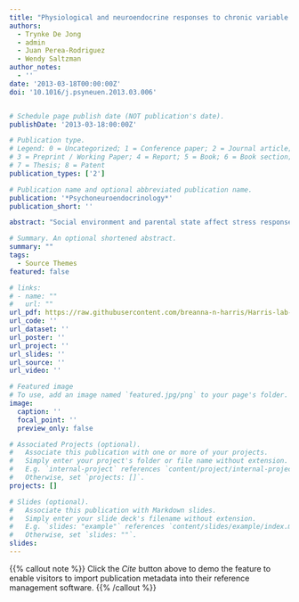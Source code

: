 ```yaml
---
title: "Physiological and neuroendocrine responses to chronic variable stress in male California mice (Peromyscus californicus): influence of social environment and paternal state"
authors:
  - Trynke De Jong
  - admin
  - Juan Perea-Rodriguez
  - Wendy Saltzman
author_notes:
  - ''
date: '2013-03-18T00:00:00Z'
doi: '10.1016/j.psyneuen.2013.03.006'


# Schedule page publish date (NOT publication's date).
publishDate: '2013-03-18:00:00Z'

# Publication type.
# Legend: 0 = Uncategorized; 1 = Conference paper; 2 = Journal article;
# 3 = Preprint / Working Paper; 4 = Report; 5 = Book; 6 = Book section;
# 7 = Thesis; 8 = Patent
publication_types: ['2']

# Publication name and optional abbreviated publication name.
publication: '*Psychoneuroendocrinology*'
publication_short: ''

abstract: "Social environment and parental state affect stress responses in mammals, but their impact may depend on the social and reproductive strategy of the species. The influences of cohabitation with a male or female conspecific, and the birth of offspring, on the physiological and endocrine responses to chronic variable stress were studied in the monogamous and biparental California mouse (Peromyscus californicus). Adult male California mice were housed either with a male cage mate (virgin males, VM), a female cage mate (pair-bonded males, PBM), or a female cage mate and their first newborn litter (new fathers, NF). VM, PBM and NF underwent a 7-day chronic variable stress paradigm (CVS, three stressors per day at semi-random times, n=7-8 per housing condition). Compared to control males (CON, n=6-7 per housing condition), CVS caused loss of body mass, increased basal plasma corticosterone concentrations, and increased basal expression of arginine vasopressin (AVP) mRNA in the paraventricular nucleus of the hypothalamus (PVN). These effects were independent of housing condition. Neither CVS nor housing condition altered novel-stressor-induced corticosterone release, spleen or testis mass, or basal expression of corticotropin-releasing hormone (CRH) mRNA in the PVN. Although CVS appeared to increase adrenal mass and reduce thymus mass specifically in NF, these effects were explained by the lower adrenal mass and higher thymus mass of NF compared to PBM and VM under control conditions. These results suggest that neither engaging in a pair bond nor becoming a father attenuates typical responses to CVS, but that fatherhood may provide a buffer against transient mild stressors (i.e., weighing and blood sampling in the control groups) in this monogamous and biparental rodent."

# Summary. An optional shortened abstract.
summary: ""
tags:
  - Source Themes
featured: false

# links:
# - name: ""
#   url: ""
url_pdf: https://raw.githubusercontent.com/breanna-n-harris/Harris-lab-website/4061880344efa59b05761b9961db20646912a347/content/publication/de_Jong_etal_2013_PNEC_CVS_repro_condition/de_Jong_etal_2013_PNEC_CVS_repro_condition.pdf
url_code: ''
url_dataset: ''
url_poster: ''
url_project: ''
url_slides: ''
url_source: ''
url_video: ''

# Featured image
# To use, add an image named `featured.jpg/png` to your page's folder.
image:
  caption: ''
  focal_point: ''
  preview_only: false

# Associated Projects (optional).
#   Associate this publication with one or more of your projects.
#   Simply enter your project's folder or file name without extension.
#   E.g. `internal-project` references `content/project/internal-project/index.md`.
#   Otherwise, set `projects: []`.
projects: []

# Slides (optional).
#   Associate this publication with Markdown slides.
#   Simply enter your slide deck's filename without extension.
#   E.g. `slides: "example"` references `content/slides/example/index.md`.
#   Otherwise, set `slides: ""`.
slides:
---
```


{{% callout note %}}
Click the _Cite_ button above to demo the feature to enable visitors to import publication metadata into their reference management software.
{{% /callout %}}

